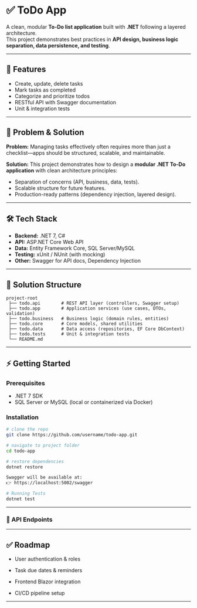 # ✅ ToDo App  

A clean, modular **To-Do list application** built with **.NET** following a layered architecture.  
This project demonstrates best practices in **API design, business logic separation, data persistence, and testing**.  

---

## 🚀 Features  
- Create, update, delete tasks  
- Mark tasks as completed  
- Categorize and prioritize todos  
- RESTful API with Swagger documentation  
- Unit & integration tests  

---

## 🎯 Problem & Solution  
**Problem:** Managing tasks effectively often requires more than just a checklist—apps should be structured, scalable, and maintainable.  

**Solution:** This project demonstrates how to design a **modular .NET To-Do application** with clean architecture principles:  
- Separation of concerns (API, business, data, tests).  
- Scalable structure for future features.  
- Production-ready patterns (dependency injection, layered design).  

---

## 🛠️ Tech Stack  
- **Backend:** .NET 7, C#  
- **API:** ASP.NET Core Web API  
- **Data:** Entity Framework Core, SQL Server/MySQL  
- **Testing:** xUnit / NUnit (with mocking)  
- **Other:** Swagger for API docs, Dependency Injection  

---

## 📂 Solution Structure 
```plaintext
project-root
 ├── todo.api        # REST API layer (controllers, Swagger setup)
 ├── todo.app        # Application services (use cases, DTOs, validation)
 ├── todo.business   # Business logic (domain rules, entities)
 ├── todo.core       # Core models, shared utilities
 ├── todo.data       # Data access (repositories, EF Core DbContext)
 ├── todo.tests      # Unit & integration tests
 └── README.md

```

---

## ⚡ Getting Started  

### Prerequisites  
- .NET 7 SDK  
- SQL Server or MySQL (local or containerized via Docker)  

### Installation  
```bash
# clone the repo
git clone https://github.com/username/todo-app.git

# navigate to project folder
cd todo-app

# restore dependencies
dotnet restore

Swagger will be available at:
👉 https://localhost:5002/swagger

# Running Tests
dotnet test

```
---
### 📡 API Endpoints
---
## ✅ Roadmap

- User authentication & roles

- Task due dates & reminders

- Frontend Blazor integration

- CI/CD pipeline setup
---



